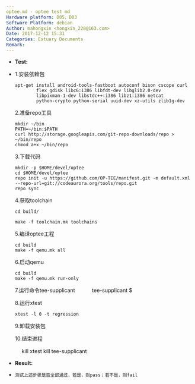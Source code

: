```yaml
---
optee.md - optee test md
Hardware platform: D05，D03
Software Platform: debian
Author: mahongxin <hongxin_228@163.com>
Date: 2017-12-12 15:31
Categories: Estuary Documents
Remark:
---
```

- **Test:**
-
    1.安装依赖包

      apt-get install android-tools-fastboot autoconf bison cscope curl
              flex gdisk libc6:i386 libfdt-dev libglib2.0-dev
              libpixman-1-dev libstdc++:i386 libz1:i386 netcat
              python-crypto python-serial uuid-dev xz-utils zlib1g-dev

    2.准备repo工具

      mkdir ~/bin
      PATH=~/bin:$PATH
      curl http://storage.googleapis.com/git-repo-downloads/repo > ~/bin/repo
      chmod a+x ~/bin/repo


    3.下载代码

      mkdir -p $HOME/devel/optee
      cd $HOME/devel/optee
      repo init -u https://github.com/OP-TEE/manifest.git -m default.xml --repo-url=git://codeaurora.org/tools/repo.git
      repo sync

    4.获取toolchain

      cd build/

      make -f toolchain.mk toolchains


    5.编译optee工程

      cd build
      make -f qemu.mk all

    6.启动qemu

      cd build
      make -f qemu.mk run-only

    7.运行命令tee-supplicant
　　　tee-supplicant $

    8.运行xtest

      xtest -l 0 -t regression

    9.卸载安装包


   10.结束进程

　　　kill xtest
      kill tee-supplicant


- **Result:**
-
      测试上述步骤是否全部通过，若是，则pass；若不是，则fail
